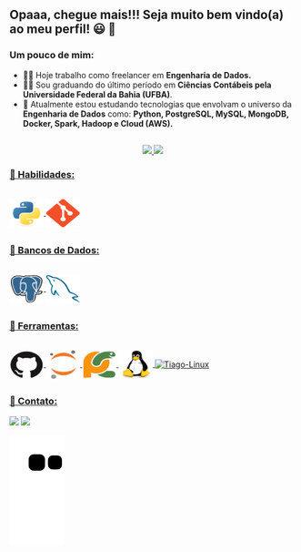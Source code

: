 ## Opaaa, chegue mais!!! Seja muito bem vindo(a) ao meu perfil! :smiley: :wave:

### Um pouco de mim:

- :technologist: Hoje trabalho como freelancer em **Engenharia de Dados.**
- :man_student: Sou graduando do último período em **Ciências Contábeis pela Universidade Federal da Bahia (UFBA)**.
- :dart: Atualmente estou estudando tecnologias que envolvam o universo da **Engenharia de Dados** como: **Python, PostgreSQL, MySQL, MongoDB, Docker, Spark, Hadoop e Cloud (AWS).**

##

<div align="center">
  <a href="https://github.com/tiagovianez">
  <img height="180em" src="https://github-readme-stats.vercel.app/api?username=tiagovianez&show_icons=true&theme=chartreuse-dark&include_all_commits=true&count_private=true"/>
  <img height="180em" src="https://github-readme-stats.vercel.app/api/top-langs/?username=tiagovianez&layout=compact&langs_count=7&theme=chartreuse-dark"/>
</div>
  
  ### :mechanical_arm: Habilidades:
  <div style="display: inline_block"><br>
  <img align="center" alt="Tiago-Python" height="50" width="60" src="https://raw.githubusercontent.com/devicons/devicon/master/icons/python/python-original.svg">
  <img align="center" alt="Tiago-Git" height="50" width="60" src="https://raw.githubusercontent.com/devicons/devicon/master/icons/git/git-original.svg"> 
</div> 
  
##
  
  
  ### 🎲 Bancos de Dados:
  <div style="display: inline_block"><br>  
  <img align="center" alt="Tiago-Postgresql" height="50" width="60" src="https://raw.githubusercontent.com/devicons/devicon/master/icons/postgresql/postgresql-original.svg">
  <img align="center" alt="Tiago-MySQL" height="50" width="60" src="https://raw.githubusercontent.com/devicons/devicon/master/icons/mysql/mysql-original.svg">
</div>

##

### :wrench: Ferramentas:
  <div style="display: inline_block"><br>  
  <img align="center" alt="Tiago-GitHub" height="50" width="60" src="https://raw.githubusercontent.com/devicons/devicon/master/icons/github/github-original.svg">
  <img align="center" alt="Tiago-Jupyter"30" height="50" width="60" src="https://raw.githubusercontent.com/devicons/devicon/master/icons/jupyter/jupyter-original.svg">
  <img align="center" alt="Tiago-Pycharm"30" height="50" width="60" src="https://raw.githubusercontent.com/devicons/devicon/master/icons/pycharm/pycharm-original.svg">
  <img align="center" alt="Tiago-Linux" height="50" width="60" src="https://raw.githubusercontent.com/devicons/devicon/master/icons/linux/linux-original.svg">
    <img align="center" alt="Tiago-Linux" height="50" width="60" src="https://cdn.jsdelivr.net/gh/devicons/devicon/icons/ubuntu/ubuntu-plain.svg">
</div>
                                                                                                                                                 
##
### :iphone: Contato:  
                                                                                                                                                 
<div>
  <a href="https://www.linkedin.com/in/tiagovianez/" target="_blank"><img src="https://img.shields.io/badge/-LinkedIn-%230077B5?style=for-the-badge&logo=linkedin&logoColor=white" target="_blank"></a>
    <a href = "mailto:tiagovianez@gmail.com"><img src="https://img.shields.io/badge/-Gmail-%23333?style=for-the-badge&logo=gmail&logoColor=white>" target="_blank"</a>
 <div>
  
   ![Snake animation](https://github.com/tiagovianez/tiagovianez/blob/output/github-contribution-grid-snake.svg)
 
</div>
